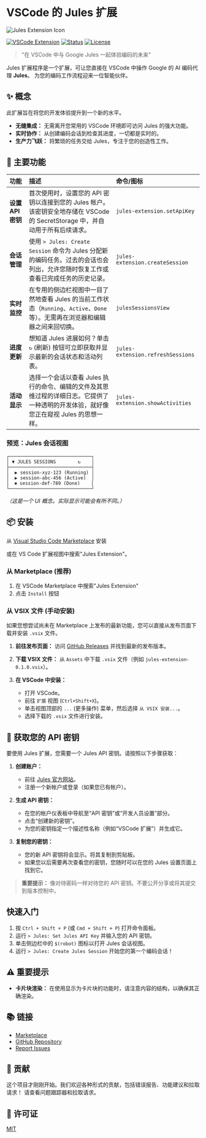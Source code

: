 # VSCode 的 Jules 扩展

![Jules Extension Icon](../jules-extension/icon.png)

[![VSCode Extension](https://img.shields.io/badge/VSCode-Extension-blue.svg)](https://marketplace.visualstudio.com/items?itemName=YOUR_PUBLISHER.jules-extension)
[![Status](https://img.shields.io/badge/status-development-yellow.svg)](#)
[![License](https://img.shields.io/badge/license-MIT-green.svg)](LICENSE)

> "在 VSCode 中与 Google Jules 一起体验编码的未来"

Jules 扩展程序是一个扩展，可让您直接在 VSCode 中操作 Google 的 AI 编码代理 **Jules**。
为您的编码工作流程迎来一位智能伙伴。

## ✨ 概念

此扩展旨在将您的开发体验提升到一个新的水平。

- **无缝集成：** 无需离开您常用的 VSCode 环境即可访问 Jules 的强大功能。
- **实时协作：** 从创建编码会话到检查其进度，一切都是实时的。
- **生产力飞跃：** 将繁琐的任务交给 Jules，专注于您的创造性工作。

## 🚀 主要功能

| 功能              | 描述                                                                                                                                   | 命令/图标                         |
| :---------------- | :------------------------------------------------------------------------------------------------------------------------------------- | :-------------------------------- |
| **设置 API 密钥** | 首次使用时，设置您的 API 密钥以连接到您的 Jules 帐户。该密钥安全地存储在 VSCode 的 SecretStorage 中，并自动用于所有后续请求。          | `jules-extension.setApiKey`       |
| **会话管理**      | 使用 `> Jules: Create Session` 命令为 Jules 分配新的编码任务。过去的会话也会列出，允许您随时恢复工作或查看已完成任务的历史记录。       | `jules-extension.createSession`   |
| **实时监控**      | 在专用的侧边栏视图中一目了然地查看 Jules 的当前工作状态（`Running`、`Active`、`Done` 等）。无需再在浏览器和编辑器之间来回切换。        | `julesSessionsView`               |
| **进度更新**      | 想知道 Jules 进展如何？单击 `↻` (刷新) 按钮可立即获取并显示最新的会话状态和活动列表。                                                  | `jules-extension.refreshSessions` |
| **活动显示**      | 选择一个会话以查看 Jules 执行的命令、编辑的文件及其思维过程的详细日志。它提供了一种透明的开发体验，就好像您正在窥视 Jules 的思想一样。 | `jules-extension.showActivities`  |

### 预览：Jules 会话视图

```
┌──────────────────────────────┐
│ ▼ JULES SESSIONS        ↻    │
├──────────────────────────────┤
│  ▶ session-xyz-123 (Running) │
│  ▶ session-abc-456 (Active)  │
│  ⏹ session-def-789 (Done)    │
└──────────────────────────────┘
```

_（这是一个 UI 概念。实际显示可能会有所不同。）_

## 📦 安装

从 [Visual Studio Code Marketplace](https://marketplace.visualstudio.com/items?itemName=HirokiMukai.jules-extension) 安装

或在 VS Code 扩展视图中搜索"Jules Extension"。

### 从 Marketplace (推荐)

1.  在 VSCode Marketplace 中搜索"Jules Extension"
2.  点击 `Install` 按钮

### 从 VSIX 文件 (手动安装)

如果您想尝试尚未在 Marketplace 上发布的最新功能，您可以直接从发布页面下载并安装 `.vsix` 文件。

1.  **前往发布页面：**
    访问 [GitHub Releases](https://github.com/your-repo/jules-extension/releases) 并找到最新的发布版本。

2.  **下载 VSIX 文件：**
    从 `Assets` 中下载 `.vsix` 文件（例如 `jules-extension-0.1.0.vsix`）。

3.  **在 VSCode 中安装：**
    - 打开 VSCode。
    - 前往 `扩展` 视图 (`Ctrl+Shift+X`)。
    - 单击视图顶部的 `...` (更多操作) 菜单，然后选择 `从 VSIX 安装...`。
    - 选择下载的 `.vsix` 文件进行安装。

## 🔑 获取您的 API 密钥

要使用 Jules 扩展，您需要一个 Jules API 密钥。请按照以下步骤获取：

1.  **创建账户：**

    - 前往 [Jules 官方网站](https://jules.google/docs)。
    - 注册一个新帐户或登录（如果您已有帐户）。

2.  **生成 API 密钥：**

    - 在您的帐户仪表板中导航至“API 密钥”或“开发人员设置”部分。
    - 点击“创建新的密钥”。
    - 为您的密钥指定一个描述性名称（例如“VSCode 扩展”）并生成它。

3.  **复制您的密钥：**
    - 您的新 API 密钥将会显示。将其复制到剪贴板。
    - 如果您以后需要再次查看您的密钥，您随时可以在您的 Jules 设置页面上找到它。

> **重要提示：** 像对待密码一样对待您的 API 密钥。不要公开分享或将其提交到版本控制中。

## 快速入门

1.  按 `Ctrl + Shift + P` (或 `Cmd + Shift + P`) 打开命令面板。
2.  运行 `> Jules: Set Jules API Key` 并输入您的 API 密钥。
3.  单击侧边栏中的 `$(robot)` 图标以打开 Jules 会话视图。
4.  运行 `> Jules: Create Jules Session` 开始您的第一个编码会话！

## ⚠️ 重要提示

- **卡片块渲染：** 在使用显示为卡片块的功能时，请注意内容的结构，以确保其正确渲染。

## 📚 链接

- [Marketplace](https://marketplace.visualstudio.com/items?itemName=HirokiMukai.jules-extension)
- [GitHub Repository](https://github.com/is0692vs/jules-extension.git)
- [Report Issues](https://github.com/is0692vs/jules-extension/issues)

## 🤝 贡献

这个项目才刚刚开始。我们欢迎各种形式的贡献，包括错误报告、功能建议和拉取请求！
请查看问题跟踪器和拉取请求。

## 📝 许可证

[MIT](LICENSE)
